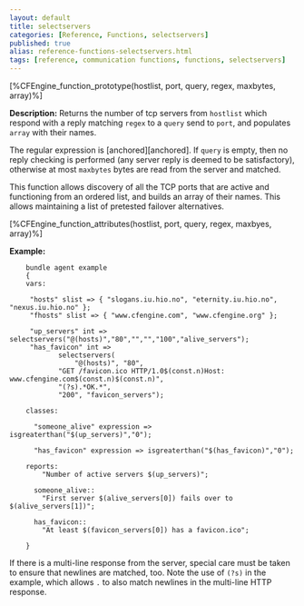 ```yaml
---
layout: default
title: selectservers
categories: [Reference, Functions, selectservers]
published: true
alias: reference-functions-selectservers.html
tags: [reference, communication functions, functions, selectservers]
---
```


[%CFEngine_function_prototype(hostlist, port, query, regex, maxbytes, array)%]

**Description:** Returns the number of tcp servers from `hostlist` which 
respond with a reply matching `regex` to a `query` send to `port`, and 
populates `array` with their names.

The regular expression is [anchored][anchored]. If `query` is empty, then no
reply checking is performed (any server reply is deemed to be satisfactory), 
otherwise at most `maxbytes` bytes are read from the server and matched.

This function allows discovery of all the TCP ports that are active and 
functioning from an ordered list, and builds an array of their names. This 
allows maintaining a list of pretested failover alternatives.

[%CFEngine_function_attributes(hostlist, port, query, regex, maxbyes, array)%]

**Example:**

```cf3
    bundle agent example
    {     
    vars:

     "hosts" slist => { "slogans.iu.hio.no", "eternity.iu.hio.no", "nexus.iu.hio.no" };
     "fhosts" slist => { "www.cfengine.com", "www.cfengine.org" };
 
     "up_servers" int =>  selectservers("@(hosts)","80","","","100","alive_servers");
     "has_favicon" int =>
            selectservers(
                "@(hosts)", "80",
            "GET /favicon.ico HTTP/1.0$(const.n)Host: www.cfengine.com$(const.n)$(const.n)",
            "(?s).*OK.*",
            "200", "favicon_servers");

    classes:

      "someone_alive" expression => isgreaterthan("$(up_servers)","0");

      "has_favicon" expression => isgreaterthan("$(has_favicon)","0");

    reports:
        "Number of active servers $(up_servers)";

      someone_alive::
        "First server $(alive_servers[0]) fails over to $(alive_servers[1])";

      has_favicon::
        "At least $(favicon_servers[0]) has a favicon.ico";

    }
```

If there is a multi-line response from the server, special care must be
taken to ensure that newlines are matched, too. Note the use of `(?s)`
in the example, which allows `.` to also match newlines in the
multi-line HTTP response.
